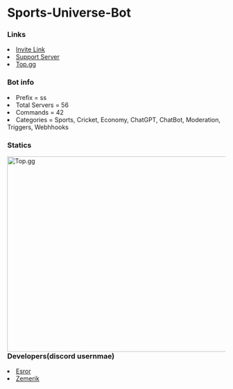 # Sports-Universe-Bot

<h3>Links</h3>
<li><a href = "https://discord.com/api/oauth2/authorize?client_id=1119542429201211432&permissions=1942130601207&scope=bot">Invite Link</a></li>
<li><a href = "https://discord.gg/THJhePHaH7">Support Server</a></li>
<li><a href = "https://top.gg/bot/1119542429201211432">Top.gg</a></li>
<h3>Bot info</h3>
<li>Prefix = ss</li>
<li>Total Servers = 56</li>
<li>Commands = 42</li>
<li>Categories = Sports, Cricket, Economy, ChatGPT, ChatBot, Moderation, Triggers, Webhhooks</li>
<h3> Statics</h3>
<img src = "https://cdn.discordapp.com/attachments/1062477574841831594/1143059537910304828/Screenshot_467.png" style = "width:700px;height:450px" alt = "Top.gg" align = "left">
<br>
<br>
<br>
<br>
<br>
<br>
<br>
<br>
<br>
<br>
</br>
</br>
</br>
</br>
</br>
</br>
</br>
</br>
</br>
</br>
<h3>Developers(discord usernmae)</h3>
<li><a href = "https://discord.com/users/665181723276869655">Esror</a></li>
<li><a href = "https://discord.com/users/1018816958587748383">Zemerik</a></li>
